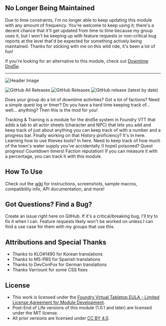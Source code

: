 ## No Longer Being Maintained
Due to time constraints, I'm no longer able to keep updating this module with any amount of frequency. You're welcome to keep using it; there's a decent chance that it'll get updated from time to time because my group uses it, but I won't be keeping up with feature requests or non-critical bug reports at the level that'd be expected for something actively being maintained. Thanks for sticking with me on this wild ride, it's been a lot of fun!

If you're looking for an alternative to this module, check out [Downtime Dnd5e](https://github.com/laquasicinque/foundryvtt-downtime-dnd5e).

___

![Header Image](https://raw.githubusercontent.com/crash1115/5e-training/master/media/cover.png)

![GitHub All Releases](https://img.shields.io/github/downloads/crash1115/5e-training/total) ![GitHub Releases](https://img.shields.io/github/downloads/crash1115/5e-training/latest/total) ![GitHub release (latest by date)](https://img.shields.io/github/v/release/crash1115/5e-training?label=latest%20version)

Does your group do a lot of downtime activities? Got a lot of factions? Need a simple quest log or timer? Do you have a hard time keeping track of... well... anything? Then this is the mod for you!

Tracking & Training is a module for the dnd5e system in Foundry VTT that adds a tab to all actor sheets (character and NPC) that lets you add and keep track of just about anything you can keep track of with a number and a progress bar. Finally working on that History proficiency? It's in here. Learning how to use thieves tools? In here. Need to keep track of how much of the town's water supply you've accidentally (I hope) poisoned? Quest progress! Countdown timers! Faction reputation! If you can measure it with a percentage, you can track it with this module.

## How To Use
Check out the [wiki](https://github.com/crash1115/5e-training/wiki) for instructions, screenshots, sample macros, compatibility info, API documentation, and more!

## Got Questions? Find a Bug?
Create an issue right here on GitHub. If it's a critical/breaking bug, I'll try to fix it when I can. Feature requests likely won't be worked on unless I can find a use case for them with my groups that use this.

## Attributions and Special Thanks
- Thanks to KLO#1490 for Korean translations
- Thanks to MS-PBS for Spanish translations
- Thanks to DevConFox for German translations
- Thanks Varriount for some CSS fixes

## License
- This work is licensed under the [Foundry Virtual Tabletop EULA - Limited License Agreement for Module Development](https://foundryvtt.com/article/license/).
- Post-End of Life versions of this module (1.0.1 and later) are licensed under the MIT license.
- All prior versions are licensed under [CC BY 4.0](https://creativecommons.org/licenses/by/4.0/).
